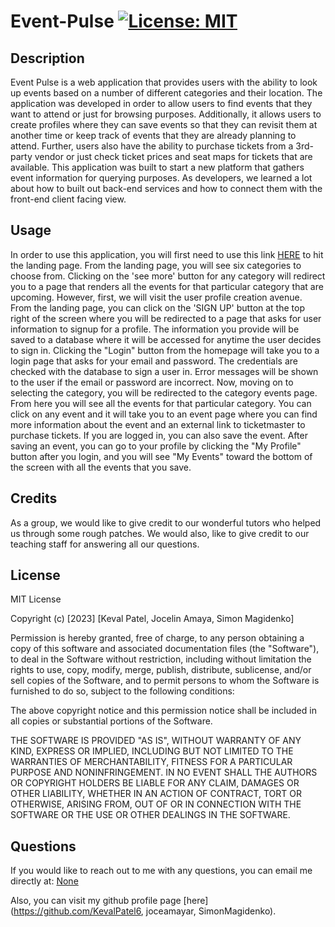 # Event-Pulse   [![License: MIT](https://img.shields.io/badge/License-MIT-yellow.svg)](https://opensource.org/licenses/MIT)

## Description

Event Pulse is a web application that provides users with the ability to look up events based on a number of different categories and their location. The application was developed in order to allow users to find events that they want to attend or just for browsing purposes. Additionally, it allows users to create profiles where they can save events so that they can revisit them at another time or keep track of events that they are already planning to attend. Further, users also have the ability to purchase tickets from a 3rd-party vendor or just check ticket prices and seat maps for tickets that are available.  This application was built to start a new platform that gathers event information for querying purposes. As developers, we learned a lot about how to built out back-end services and how to connect them with the front-end client facing view. 

## Usage

In order to use this application, you will first need to use this link [HERE](https://event-plannerkas-1ae2bc64599a.herokuapp.com/) to hit the landing page. From the landing page, you will see six categories to choose from. Clicking on the 'see more' button for any category will redirect you to a page that renders all the events for that particular category that are upcoming. However, first, we will visit the user profile creation avenue. From the landing page, you can click on the 'SIGN UP' button at the top right of the screen where you will be redirected to a page that asks for user information to signup for a profile. The information you provide will be saved to a database where it will be accessed for anytime the user decides to sign in. Clicking the "Login" button from the homepage will take you to a login page that asks for your email and password. The credentials are checked with the database to sign a user in. Error messages will be shown to the user if the email or password are incorrect. Now, moving on to selecting the category, you will be redirected to the category events page. From here you will see all the events for that particular category. You can click on any event and it will take you to an event page where you can find more information about the event and an external link to ticketmaster to purchase tickets. If you are logged in, you can also save the event. After saving an event, you can go to your profile by clicking the "My Profile" button after you login, and you will see "My Events" toward the bottom of the screen with all the events that you save. 

## Credits 

As a group, we would like to give credit to our wonderful tutors who helped us through some rough patches. We would also, like to give credit to our teaching staff for answering all our questions. 

## License

MIT License

Copyright (c) [2023] [Keval Patel, Jocelin Amaya, Simon Magidenko]
        
Permission is hereby granted, free of charge, to any person obtaining a copy
of this software and associated documentation files (the "Software"), to deal
in the Software without restriction, including without limitation the rights
to use, copy, modify, merge, publish, distribute, sublicense, and/or sell
copies of the Software, and to permit persons to whom the Software is
furnished to do so, subject to the following conditions:

The above copyright notice and this permission notice shall be included in all
copies or substantial portions of the Software.

THE SOFTWARE IS PROVIDED "AS IS", WITHOUT WARRANTY OF ANY KIND, EXPRESS OR
IMPLIED, INCLUDING BUT NOT LIMITED TO THE WARRANTIES OF MERCHANTABILITY,
FITNESS FOR A PARTICULAR PURPOSE AND NONINFRINGEMENT. IN NO EVENT SHALL THE
AUTHORS OR COPYRIGHT HOLDERS BE LIABLE FOR ANY CLAIM, DAMAGES OR OTHER
LIABILITY, WHETHER IN AN ACTION OF CONTRACT, TORT OR OTHERWISE, ARISING FROM,
OUT OF OR IN CONNECTION WITH THE SOFTWARE OR THE USE OR OTHER DEALINGS IN THE
SOFTWARE.

## Questions

If you would like to reach out to me with any questions, you can email me directly at: [None](mailto:None)

Also, you can visit my github profile page [here](https://github.com/KevalPatel6, joceamayar, SimonMagidenko).